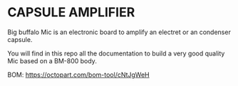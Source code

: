# CAPSULE AMPLIFIER
Big buffalo Mic is an electronic board to amplify an electret or an condenser capsule. 

You will find in this repo all the documentation to build a very good quality Mic based on a BM-800 body.

BOM: https://octopart.com/bom-tool/cNtJgWeH




